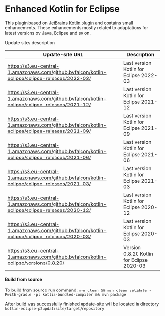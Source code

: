 Enhanced Kotlin for Eclipse
==============

This plugin based on [JetBrains Kotlin plugin](https://github.com/JetBrains/kotlin-eclipse) and contains small enhancements. These enhancements mostly related to adaptations for latest versions ov Java, Eclipse and so on.

Update sites description

Update-site URL | Description
----------------|------------
https://s3.eu-central-1.amazonaws.com/github.bvfalcon/kotlin-eclipse/eclipse-releases/2022-03/ | Last version Kotlin for Eclipse 2022-03
https://s3.eu-central-1.amazonaws.com/github.bvfalcon/kotlin-eclipse/eclipse-releases/2021-12/ | Last version Kotlin for Eclipse 2021-12
https://s3.eu-central-1.amazonaws.com/github.bvfalcon/kotlin-eclipse/eclipse-releases/2021-09/ | Last version Kotlin for Eclipse 2021-09
https://s3.eu-central-1.amazonaws.com/github.bvfalcon/kotlin-eclipse/eclipse-releases/2021-06/ | Last version Kotlin for Eclipse 2021-06
https://s3.eu-central-1.amazonaws.com/github.bvfalcon/kotlin-eclipse/eclipse-releases/2021-03/ | Last version Kotlin for Eclipse 2021-03
https://s3.eu-central-1.amazonaws.com/github.bvfalcon/kotlin-eclipse/eclipse-releases/2020-12/ | Last version Kotlin for Eclipse 2020-12
https://s3.eu-central-1.amazonaws.com/github.bvfalcon/kotlin-eclipse/eclipse-releases/2020-03/ | Last version Kotlin for Eclipse 2020-03
https://s3.eu-central-1.amazonaws.com/github.bvfalcon/kotlin-eclipse/versions/0.8.20/ | Version 0.8.20 Kotlin for Eclipse 2020-03

#### Build from source

To build from source run command: `mvn clean && mvn clean validate -Pwith-gradle -pl kotlin-bundled-compiler && mvn package`

After build was successfully finished update-site will be located in directory `kotlin-eclipse-p2updatesite/target/repository`
